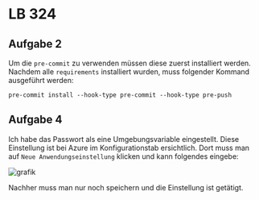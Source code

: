 # LB 324

## Aufgabe 2
Um die `pre-commit` zu verwenden müssen diese zuerst installiert werden. Nachdem alle `requirements` installiert wurden, muss folgender Kommand ausgeführt werden:
```
pre-commit install --hook-type pre-commit --hook-type pre-push
```

## Aufgabe 4
Ich habe das Passwort als eine Umgebungsvariable eingestellt. Diese Einstellung ist bei Azure im Konfigurationstab ersichtlich. Dort muss man auf `Neue Anwendungseinstellung` klicken und kann folgendes eingebe:

![grafik](https://github.com/Nicola3341246/NicolaEgloffLB-324/assets/89132258/0514d6cf-c2cd-4edc-a199-f575c1fa1eb3)

Nachher muss man nur noch speichern und die Einstellung ist getätigt.
